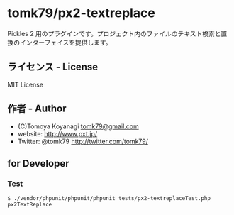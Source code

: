 tomk79/px2-textreplace
======================

Pickles 2 用のプラグインです。プロジェクト内のファイルのテキスト検索と置換のインターフェイスを提供します。



## ライセンス - License

MIT License


## 作者 - Author

- (C)Tomoya Koyanagi <tomk79@gmail.com>
- website: <http://www.pxt.jp/>
- Twitter: @tomk79 <http://twitter.com/tomk79/>


## for Developer

### Test

```
$ ./vendor/phpunit/phpunit/phpunit tests/px2-textreplaceTest.php px2TextReplace
```
